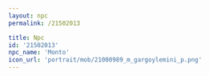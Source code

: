 ```yaml
---
layout: npc
permalink: /21502013

title: Npc
id: '21502013'
npc_name: 'Monto'
icon_url: 'portrait/mob/21000989_m_gargoylemini_p.png'
---
```

